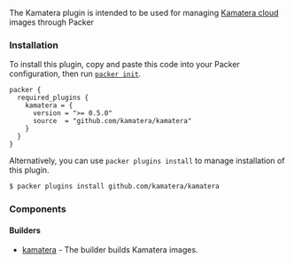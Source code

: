 The Kamatera plugin is intended to be used for managing [Kamatera cloud](https://www.kamatera.com/express/compute/) images through Packer

### Installation

To install this plugin, copy and paste this code into your Packer configuration, then run [`packer init`](https://www.packer.io/docs/commands/init).

```hcl
packer {
  required_plugins {
    kamatera = {
      version = ">= 0.5.0"
      source  = "github.com/kamatera/kamatera"
    }
  }
}
```

Alternatively, you can use `packer plugins install` to manage installation of this plugin.

```sh
$ packer plugins install github.com/kamatera/kamatera
```


### Components

#### Builders

- [kamatera](/packer/integrations/kamatera/latest/components/builder/kamatera) - The builder builds Kamatera images.
